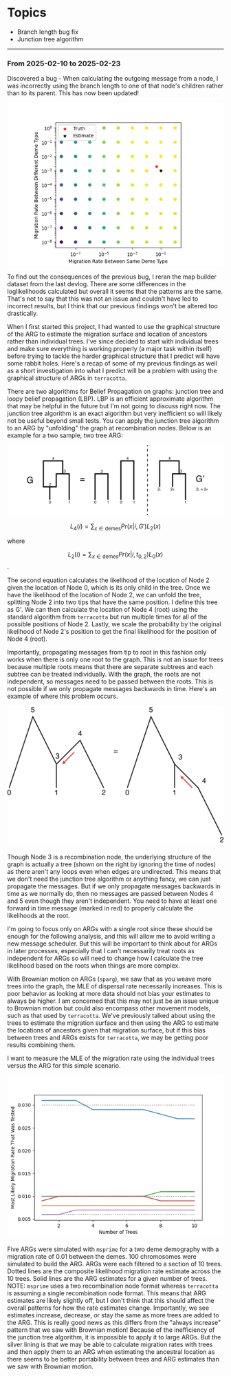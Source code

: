# Topics

- Branch length bug fix
- Junction tree algorithm

---

### From 2025-02-10 to 2025-02-23

Discovered a bug - When calculating the outgoing message from a node, I was incorrectly using the branch length to one of that node's children rather than to its parent. This has now been updated!

![Multiple Migration Rates Likelihood Surface - Bug Corrected](assets/new_multiple_migration_rates_bug_corrected.png)

To find out the consequences of the previous bug, I reran the map builder dataset from the last devlog. There are some differences in the loglikelihoods calculated but overall it seems that the patterns are the same. That's not to say that this was not an issue and couldn't have led to incorrect results, but I think that our previous findings won't be altered too drastically.

When I first started this project, I had wanted to use the graphical structure of the ARG to estimate the migration surface and location of ancestors rather than individual trees. I've since decided to start with individual trees and make sure everything is working properly (a major task within itself) before trying to tackle the harder graphical structure that I predict will have some rabbit holes. Here's a recap of some of my previous findings as well as a short investigation into what I predict will be a problem with using the graphical structure of ARGs in `terracotta`.

There are two algorithms for Belief Propagation on graphs: junction tree and loopy belief propagation (LBP). LBP is an efficient approximate algorithm that may be helpful in the future but I'm not going to discuss right now. The junction tree algorithm is an exact algorithm but very inefficient so will likely not be useful beyond small tests. You can apply the junction tree algorithm to an ARG by "unfolding" the graph at recombination nodes. Below is an example for a two sample, two tree ARG:

![Junction Tree Algorithm On ARG](assets/junction_tree_algorithm.png)

$$L_{4}(i) = \sum_{x \in \text{demes}}{Pr(x|i,G')L_2(x)}$$

where

$$L_{2}(i) = \sum_{x \in \text{demes}}{Pr(x|i,t_{0,2})L_0(x)}$$.

The second equation calculates the likelihood of the location of Node 2 given the location of Node 0, which is its only child in the tree. Once we have the likelihood of the location of Node 2, we can unfold the tree, splitting Node 2 into two tips that have the same position. I define this tree as G'. We can then calculate the location of Node 4 (root) using the standard algorithm from `terracotta` but run multiple times for all of the possible positions of Node 2. Lastly, we scale the probability by the original likelihood of Node 2's position to get the final likelihood for the position of Node 4 (root).

Importantly, propagating messages from tip to root in this fashion only works when there is only one root to the graph. This is not an issue for trees because multiple roots means that there are separate subtrees and each subtree can be treated individually. With the graph, the roots are not independent, so messages need to be passed between the roots. This is not possible if we only propagate messages backwards in time. Here's an example of where this problem occurs.

![Minimal Example Of Multiroot Issue](assets/multiroot_issue_minimal.png)

Though Node 3 is a recombination node, the underlying structure of the graph is actually a tree (shown on the right by ignoring the time of nodes) as there aren't any loops even when edges are undirected. This means that we don't need the junction tree algorithm or anything fancy, we can just propagate the messages. But if we only propagate messages backwards in time as we normally do, then no messages are passed between Nodes 4 and 5 even though they aren't independent. You need to have at least one forward in time message (marked in red) to properly calculate the likelihoods at the root.

I'm going to focus only on ARGs with a single root since these should be enough for the following analysis, and this will allow me to avoid writing a new message scheduler. But this will be important to think about for ARGs in later processes, especially that I can't necessarily treat roots as independent for ARGs so will need to change how I calculate the tree likelihood based on the roots when things are more complex.

With Brownian motion on ARGs (`sparg`), we saw that as you weave more trees into the graph, the MLE of dispersal rate necessarily increases. This is poor behavior as looking at more data should not bias your estimates to always be higher. I am concerned that this may not just be an issue unique to Brownian motion but could also encompass other movement models, such as that used by `terracotta`. We've previously talked about using the trees to estimate the migration surface and then using the ARG to estimate the locations of ancestors given that migration surface, but if this bias between trees and ARGs exists for `terracotta`, we may be getting poor results combining them.

I want to measure the MLE of the migration rate using the individual trees versus the ARG for this simple scenario.

![Migration Rate Behavior As ARGs Grow](assets/migration_rate_scan.png)

Five ARGs were simulated with `msprime` for a two deme demography with a migration rate of 0.01 between the demes. 100 chromosomes were simulated to build the ARG. ARGs were each filtered to a section of 10 trees. Dotted lines are the composite likelihood migration rate estimate across the 10 trees. Solid lines are the ARG estimates for a given number of trees. NOTE: `msprime` uses a two recombination node format whereas `terracotta` is assuming a single recombination node format. This means that ARG estimates are likely slightly off, but I don't think that this should affect the overall patterns for how the rate estimates change. Importantly, we see estimates increase, decrease, or stay the same as more trees are added to the ARG. This is really good news as this differs from the "always increase" pattern that we saw with Brownian motion! Because of the inefficiency of the junction tree algorithm, it is impossible to apply it to large ARGs. But the silver lining is that we may be able to calculate migration rates with trees and then apply them to an ARG when estimating the ancestral location as there seems to be better portability between trees and ARG estimates than we saw with Brownian motion.